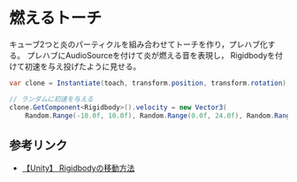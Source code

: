 # 燃えるトーチ

キューブ2つと炎のパーティクルを組み合わせてトーチを作り，プレハブ化する。
プレハブにAudioSourceを付けて炎が燃える音を表現し，
Rigidbodyを付けて初速を与え投げたように見せる。

```csharp
var clone = Instantiate(toach, transform.position, transform.rotation);

// ランダムに初速を与える
clone.GetComponent<Rigidbody>().velocity = new Vector3(
    Random.Range(-10.0f, 10.0f), Random.Range(0.0f, 24.0f), Random.Range(10.0f, 100.0f));
```

## 参考リンク
- [【Unity】 Rigidbodyの移動方法](http://www.f-sp.com/entry/2016/08/16/211214)
